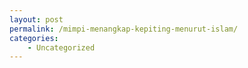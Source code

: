 ```yaml
---
layout: post
permalink: /mimpi-menangkap-kepiting-menurut-islam/
categories:
    - Uncategorized
---
```



